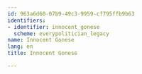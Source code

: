 ```yaml
---
id: 963a6d60-07b9-49c3-9959-cf795ffb9b63
identifiers:
- identifier: innocent_gonese
  scheme: everypolitician_legacy
name: Innocent Gonese
lang: en
title: Innocent Gonese

---
```

